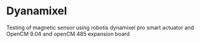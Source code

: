 # Dyanamixel
Testing of magnetic sensor using robotis dynamixel pro smart actuator and OpenCM 9.04 and openCM 485 expansion board

